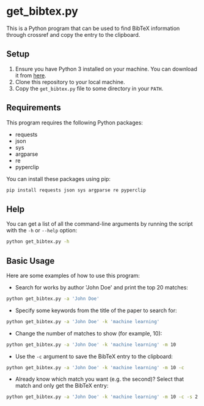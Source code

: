 # get_bibtex.py

This is a Python program that can be used to find BibTeX information through crossref and copy the entry to the clipboard.

## Setup

1. Ensure you have Python 3 installed on your machine. You can download it from [here](https://www.python.org/downloads/).
2. Clone this repository to your local machine.
3. Copy the `get_bibtex.py` file to some directory in your `PATH`.

## Requirements

This program requires the following Python packages:

- requests
- json
- sys
- argparse
- re
- pyperclip

You can install these packages using pip:

```bash
pip install requests json sys argparse re pyperclip
```

## Help

You can get a list of all the command-line arguments by running the script with the `-h` or `--help` option:

```bash
python get_bibtex.py -h
```

## Basic Usage

Here are some examples of how to use this program:

- Search for works by author 'John Doe' and print the top 20 matches:

```bash
python get_bibtex.py -a 'John Doe'
```

- Specify some keywords from the title of the paper to search for:

```bash
python get_bibtex.py -a 'John Doe' -k 'machine learning'
```

- Change the number of matches to show (for example, 10):

```bash
python get_bibtex.py -a 'John Doe' -k 'machine learning' -m 10
```

- Use the `-c` argument to save the BibTeX entry to the clipboard:

```bash
python get_bibtex.py -a 'John Doe' -k 'machine learning' -m 10 -c
```

- Already know which match you want (e.g. the second)? Select that match and only get the BibTeX entry:

```bash
python get_bibtex.py -a 'John Doe' -k 'machine learning' -m 10 -c -s 2
```
```
